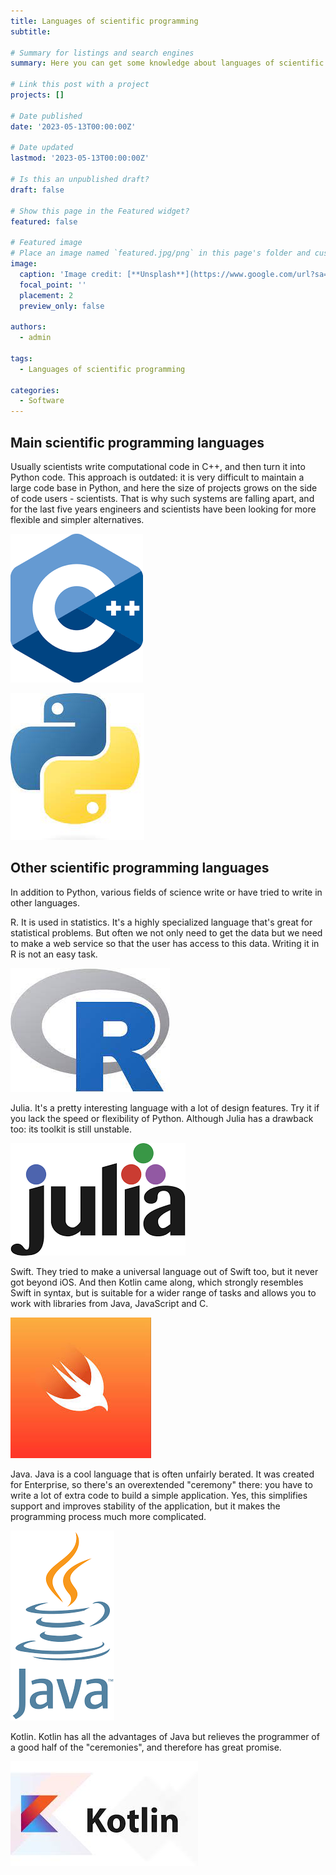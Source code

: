 ```yaml
---
title: Languages of scientific programming
subtitle: 

# Summary for listings and search engines
summary: Here you can get some knowledge about languages of scientific programming

# Link this post with a project
projects: []

# Date published
date: '2023-05-13T00:00:00Z'

# Date updated
lastmod: '2023-05-13T00:00:00Z'

# Is this an unpublished draft?
draft: false

# Show this page in the Featured widget?
featured: false

# Featured image
# Place an image named `featured.jpg/png` in this page's folder and customize its options here.
image:
  caption: 'Image credit: [**Unsplash**](https://www.google.com/url?sa=i&url=https%3A%2F%2Fru.wikipedia.org%2Fwiki%2FMarkdown&psig=AOvVaw3TT4zhHyyYiDrPRfBeMMR7&ust=1681069332153000&source=images&cd=vfe&ved=0CBEQjRxqFwoTCOD8xraFm_4CFQAAAAAdAAAAABAE)'
  focal_point: ''
  placement: 2
  preview_only: false

authors:
  - admin

tags:
  - Languages of scientific programming

categories:
  - Software
---
```


## Main scientific programming languages

Usually scientists write computational code in C++, and then turn it into Python code. This approach is outdated: it is very difficult to maintain a large code base in Python, and here the size of projects grows on the side of code users - scientists. That is why such systems are falling apart, and for the last five years engineers and scientists have been looking for more flexible and simpler alternatives.

![](./1.png)

![](./2.png)

## Other scientific programming languages

In addition to Python, various fields of science write or have tried to write in other languages.

R. It is used in statistics. It's a highly specialized language that's great for statistical problems. But often we not only need to get the data but we need to make a web service so that the user has access to this data. Writing it in R is not an easy task.

![](./3.png)

Julia. It's a pretty interesting language with a lot of design features. Try it if you lack the speed or flexibility of Python. Although Julia has a drawback too: its toolkit is still unstable.

![](./4.png)

Swift. They tried to make a universal language out of Swift too, but it never got beyond iOS. And then Kotlin came along, which strongly resembles Swift in syntax, but is suitable for a wider range of tasks and allows you to work with libraries from Java, JavaScript and C.

![](./5.png)

Java. Java is a cool language that is often unfairly berated. It was created for Enterprise, so there's an overextended "ceremony" there: you have to write a lot of extra code to build a simple application. Yes, this simplifies support and improves stability of the application, but it makes the programming process much more complicated.

![](./6.png)

Kotlin. Kotlin has all the advantages of Java but relieves the programmer of a good half of the "ceremonies", and therefore has great promise.

![](./7.png)

